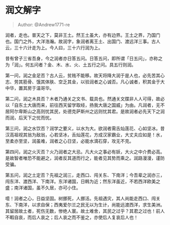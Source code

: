 # 润文解字

> Author: @Andrew1771-re

润者，走也。普天之下，莫非王土。然王土虽大，亦有边界。王土之界，乃国门也。国门之外，大洋浩瀚。故润字，象润者离王土、出国门、渡远洋三事。古人云，三十六计走为上。今人曰，三十六行润为上。

昔有曾子三省吾身，今之润者亦日答五问。日答五问，即所谓「日五问」，亦称之为「润」。何五问者？金、木、水、火、土五行之问。具五行则润。

第一问，润之金足否？古人云，贫贱不能移。故天将降大润于是人也，必先苦其心志、劳其筋骨、饿其体肤、空乏其金，以验润者之心诚否。凡心诚者，积其金于大中华，置其房于温哥华。

第二问，润之木具否？木者乃通关之文书、载具也。然通关文牒非人人可得，故必以「自东土大唐而来，前往西天留学取经，扬我大唐之国威」为由。凡润者，无不居阿尔卑斯山之高则忧其民，处德克萨斯州之远则忧其君。是故润者必先天下之润而润，后天下之忧而忧。

第三问，润之水饮否？润学之要义，以水为大。欲润者需舌灿莲花、心如坚冰。昔汉高祖视其翁为敌翁，心若坚冰，舌灿莲花，方成汉家霸业，大丈夫应如是！水，至柔亦至坚，润虽难，润者之心日坚，必能水滴石穿，攻无不克。

第四问，润之火灭否？火乃润者之大忌。凡大火之事必有妖，大火之中介费必高。是故智者唯恐不能避之，润者反其道而行之，能者见其势而乘之。润路漫漫，谨防受骗。

第五问，润之土定否？先祖之润三，走西口、闯关东、下南洋；今吾辈之润亦三，闯东洋、渡西洋、下南洋。东洋诸国，日韩为近；然东洋虽近，不若西洋欧美之盛；南洋诸国，虽不久居，亦可小住。

噫！润者之心，日益坚固。树挪死，人挪活。先祖遇灾，其人尚能走西口、闯关东、下南洋，以求自保；西夷爱尔兰之民无以为生计，尚能远渡西洋，求生美洲。其留居故土者，死伤无数，惨绝人寰。故土难舍，其民之过乎？其君之过也！前人不睱自哀，而后人哀之；后人哀之而不鉴之，亦使后人复哀后人也！
